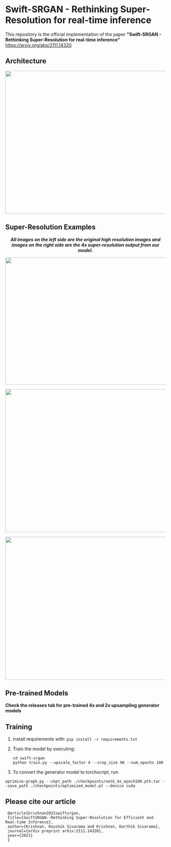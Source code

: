 # Swift-SRGAN - Rethinking Super-Resolution for real-time inference

This repository is the official implementation of the paper **"Swift-SRGAN - Rethinking Super-Resolution for real-time inference"**
https://arxiv.org/abs/2111.14320

## Architecture
<p align="center"> <img src="https://github.com/Koushik0901/Swift-SRGAN/blob/master/image-samples/SwiftSRGAN-architecture.png" width="850" height="450"  /> </p>

## Super-Resolution Examples
<p align="center"> <b><i>All images on the left side are the original high resolution images and images on the right side are the 4x super-resolution output from our model.</i></b>  
<p align="center"> <img src="https://github.com/Koushik0901/Swift-SRGAN/blob/master/image-samples/4x_samples/baryon.png" width="800" height="400"  /> </p>
<p align="center"> <img src="https://github.com/Koushik0901/Swift-SRGAN/blob/master/image-samples/4x_samples/dwight.png" width="800" height="450"  /> </p>
<p align="center"> <img src="https://github.com/Koushik0901/Swift-SRGAN/blob/master/image-samples/4x_samples/steve.png" width="800" height="450"  /> </p>

## Pre-trained Models
  **Check the releases tab for pre-trained 4x and 2x upsampling generator models**

## Training
1. install requirements with:
    `pip install -r requirements.txt`
3. Train the model by executing:
    ```
    cd swift-srgan
    python train.py --upscale_factor 4 --crop_size 96 --num_epochs 100
    ```
    
4. To convert the generator model to torchscript, run 
```
optimize-graph.py --ckpt_path ./checkpoints/netG_4x_epoch100.pth.tar --save_path ./checkpoints/optimized_model.pt --device cuda
```

## Please cite our article
 ``` 
  @article{krishnan2021swiftsrgan,
  title={SwiftSRGAN--Rethinking Super-Resolution for Efficient and Real-time Inference},
  author={Krishnan, Koushik Sivarama and Krishnan, Karthik Sivarama},
  journal={arXiv preprint arXiv:2111.14320},
  year={2021}
  }
